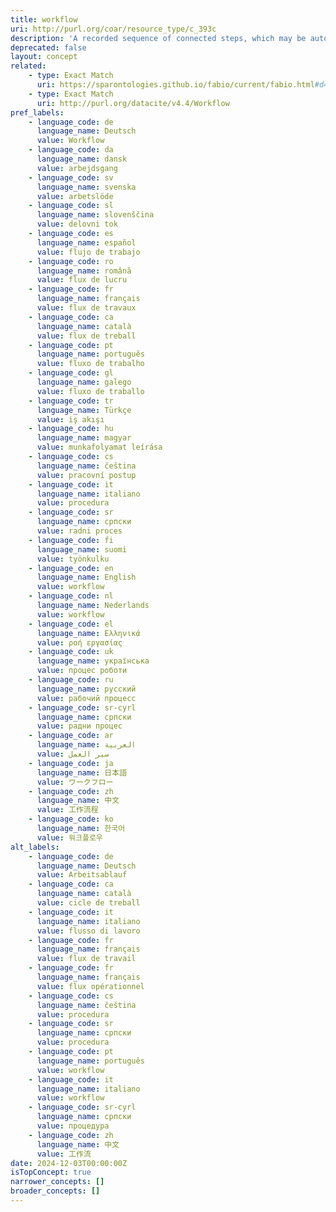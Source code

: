 ```yaml
---
title: workflow
uri: http://purl.org/coar/resource_type/c_393c
description: 'A recorded sequence of connected steps, which may be automated, specifying a reliably repeatable sequence of operations to be undertaken when conducting a particular job, for example an in silico investigation that extracts and processes information from a number of bioinformatics databases. [Source: Adapted from https://sparontologies.github.io/fabio/current/fabio.html#d4e6123]'
deprecated: false
layout: concept
related:
    - type: Exact Match
      uri: https://sparontologies.github.io/fabio/current/fabio.html#d4e6123
    - type: Exact Match
      uri: http://purl.org/datacite/v4.4/Workflow
pref_labels:
    - language_code: de
      language_name: Deutsch
      value: Workflow
    - language_code: da
      language_name: dansk
      value: arbejdsgang
    - language_code: sv
      language_name: svenska
      value: arbetslöde
    - language_code: sl
      language_name: slovenščina
      value: delovni tok
    - language_code: es
      language_name: español
      value: flujo de trabajo
    - language_code: ro
      language_name: română
      value: flux de lucru
    - language_code: fr
      language_name: français
      value: flux de travaux
    - language_code: ca
      language_name: català
      value: flux de treball
    - language_code: pt
      language_name: português
      value: fluxo de trabalho
    - language_code: gl
      language_name: galego
      value: fluxo de traballo
    - language_code: tr
      language_name: Türkçe
      value: iş akışı
    - language_code: hu
      language_name: magyar
      value: munkafolyamat leírása
    - language_code: cs
      language_name: čeština
      value: pracovní postup
    - language_code: it
      language_name: italiano
      value: procedura
    - language_code: sr
      language_name: српски
      value: radni proces
    - language_code: fi
      language_name: suomi
      value: työnkulku
    - language_code: en
      language_name: English
      value: workflow
    - language_code: nl
      language_name: Nederlands
      value: workflow
    - language_code: el
      language_name: Ελληνικά
      value: ροή εργασίας
    - language_code: uk
      language_name: українська
      value: процес роботи
    - language_code: ru
      language_name: русский
      value: рабочий процесс
    - language_code: sr-cyrl
      language_name: српски
      value: радни процес
    - language_code: ar
      language_name: العربية
      value: سير العمل
    - language_code: ja
      language_name: 日本語
      value: ワークフロー
    - language_code: zh
      language_name: 中文
      value: 工作流程
    - language_code: ko
      language_name: 한국어
      value: 워크플로우
alt_labels:
    - language_code: de
      language_name: Deutsch
      value: Arbeitsablauf
    - language_code: ca
      language_name: català
      value: cicle de treball
    - language_code: it
      language_name: italiano
      value: flusso di lavoro
    - language_code: fr
      language_name: français
      value: flux de travail
    - language_code: fr
      language_name: français
      value: flux opérationnel
    - language_code: cs
      language_name: čeština
      value: procedura
    - language_code: sr
      language_name: српски
      value: procedura
    - language_code: pt
      language_name: português
      value: workflow
    - language_code: it
      language_name: italiano
      value: workflow
    - language_code: sr-cyrl
      language_name: српски
      value: процедура
    - language_code: zh
      language_name: 中文
      value: 工作流
date: 2024-12-03T00:00:00Z
isTopConcept: true
narrower_concepts: []
broader_concepts: []
---
```


